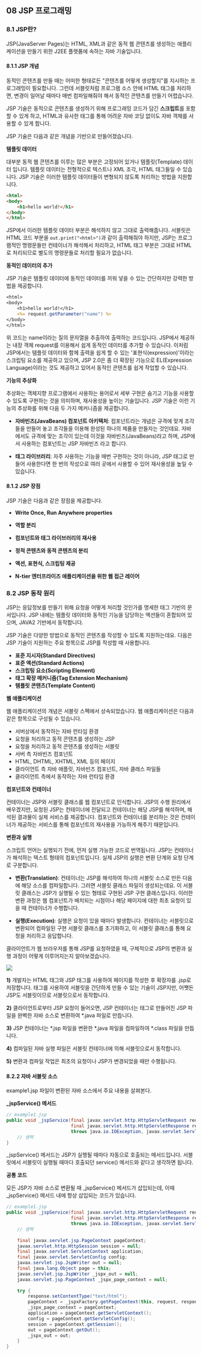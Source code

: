 ## 08 JSP 프로그래밍



### 8.1 JSP란?

JSP(JavaServer Pages)는 HTML, XML과 같은 동적 웹 콘텐츠를 생성하는 애플리케이션을 만들기 위한 J2EE 플랫폼에 속하는 자바 기술입니다. 



#### 8.1.1 JSP 개념

동적인 콘텐츠를 만들 때는 어떠한 형태로든 "콘텐츠를 어떻게 생성할지"를 지시하는 프로그래밍이 필요합니다. 그런데 서블릿처럼 프로그램 소스 안에 HTML 태그를 처리하면, 변경이 일어날 때마다 매번 컴파일해줘야 해서 동적인 콘텐츠를 만들기 어렵습니다. 

JSP 기술은 동적으로 콘텐츠를 생성하기 위해 프로그래밍 코드가 담긴 **스크립트**를 포함할 수 있게 하고, HTML과 유사한 태그를 통해 어려운 자바 코딩 없이도 자바 객체를 사용할 수 있게 합니다.





JSP 기술은 다음과 같은 개념을 기반으로 만들어졌습니다.



**템플릿 데이터**

대부분 동적 웹 콘텐츠를 이루는 많은 부분은 고정되어 있거나 템플릿(Template) 데이터 입니다. 템플릿 데이터는 전형적으로 텍스트나 XML 조각, HTML 태그들일 수 있습니다. JSP 기술은 이러한 템플릿 데이터들이 변형되지 않도록 처리하는 방법을 지원합니다.



```html
<html>
<body>
	<h1>hello world!</h1>
</body>
</html>
```



JSP에서 이러한 템플릿 데이터 부분은 해석하지 않고 그대로 출력해줍니다. 서블릿은 HTML 코드 부분을 `out.print("<html>")`과 같이 출력해줘야 하지만, JSP는 프로그램적인 명령문들만 컨테이너가 해석해서 처리하고, HTML 태그 부분은 그대로 HTML로 처리되므로 별도의 명령문들로 처리할 필요가 없습니다.





**동적인 데이터의 추가**

JSP 기술은 템플릿 데이터에 동적인 데이터를 끼워 넣을 수 있는 간단하지만 강력한 방법을 제공합니다.



```jsp
<html>
<body>
	<h1>hello world!</h1>
    <%= request.getParameter("name") %>
</body>
</html>
```



위 코드는 name이라는 질의 문자열을 추출하여 출력하는 코드입니다. JSP에서 제공하는 내장 객체 request를 이용해서 쉽게 동적인 데이터를 추가할 수 있습니다. 이처럼 JSP에서는 템플릿 데이터와 함께 출력을 쉽게 할 수 있는 '표현식(expression)'이라는 스크립팅 요소를 제공하고 있으며, JSP 2.0은 좀 더 확장된 기능으로 EL(Expression Language)이라는 것도 제공하고 있어서 동적인 콘텐츠를 쉽게 작업할 수 있습니다.





**기능의 추상화**

추상화는 객체지향 프로그램에서 사용하는 용어로서 세부 구현은 숨기고 기능을 사용할 수 있도록 구현하는 것을 의미하며, 재사용성을 높이는 기술입니다. JSP 기술은 이런 기능의 추상화를 위해 다음 두 가지 메커니즘을 제공합니다.



- **자바빈즈(JavaBeans) 컴포넌트 아키텍처**: 컴포넌트라는 개념은 규격에 맞게 조각들을 만들어 놓고 조각들을 이용해 완성된 하나의 제품을 만들자는 것인데요. 자바에서도 규격에 맞는 조각이 있는데 이것을 자바빈즈(JavaBeans)라고 하며, JSP에서 사용하는 컴포넌트는 JSP 자바빈즈 라고 합니다.



- **태그 라이브러리**: 자주 사용하는 기능을 매번 구현하는 것이 아니라, JSP 태그로 만들어 사용한다면 한 번의 작성으로 여러 곳에서 사용할 수 있어 재사용성을 높일 수 있습니다.





#### 8.1.2 JSP 장점

JSP 기술은 다음과 같은 장점을 제공합니다.



- **Write Once, Run Anywhere properties**

- **역할 분리**
- **컴포넌트와 태그 라이브러리의 재사용**
- **정적 콘텐츠와 동적 콘텐츠의 분리**
- **액션, 표현식, 스크립팅 제공**
- **N-tier 엔터프라이즈 애플리케이션을 위한 웹 접근 레이어**





### 8.2 JSP 동작 원리

JSP는 응답정보를 만들기 위해 요청을 어떻게 처리할 것인가를 명세한 태그 기반의 문서입니다. JSP 내에는 템플릿 데이터와 동적인 기능을 담당하는 액션들이 혼합되어 있으며, JAVA2 기반에서 동작합니다.



JSP 기술은 다양한 방법으로 동적인 콘텐츠를 작성할 수 있도록 지원하는데요. 다음은 JSP 기술이 지원하는 주요 항목으로 JSP를 작성할 때 사용합니다.



- **표준 지시자(Standard Directives)**
- **표준 액션(Standard Actions)**
- **스크립팅 요소(Scripting Element)**
- **태그 확장 메커니즘(Tag Extension Mechanism)**
- **템플릿 콘텐츠(Template Content)**





**웹 애플리케이션**

웹 애플리케이션의 개념은 서블릿 스펙에서 상속되었습니다. 웹 애플리케이션은 다음과 같은 항목으로 구성될 수 있습니다.



- 서버상에서 동작하는 자바 런타임 환경
- 요청을 처리하고 동적 콘텐츠를 생성하는 JSP
- 요청을 처리하고 동적 콘텐츠를 생성하는 서블릿
- 서버 측 자바빈즈 컴포넌트
- HTML, DHTML, XHTML, XML 등의 페이지
- 클라이언트 측 자바 애플릿, 자바빈즈 컴포넌트, 자바 클래스 파일들
- 클라이언트 측에서 동작하는 자바 런타임 환경





**컴포넌트와 컨테이너**

컨테이너는 JSP와 서블릿 클래스를 웹 컴포넌트로 인식합니다. JSP의 수행 원리에서 배우겠지만, 요청된 JSP는 컨테이너에 전달되고 컨테이너는 해당 JSP를 해석하며, 해석된 결과물이 실제 서비스를 제공합니다. 컴포넌트와 컨테이너를 분리하는 것은 컨테이너가 제공하는 서비스를 통해 컴포넌트의 재사용을 가능하게 해주기 때문입니다.





**변환과 실행**

스크립트 언어는 실행되기 전에, 먼저 실행 가능한 코드로 번역됩니다. JSP는 컨테이너가 해석하는 텍스트 형태의 컴포넌트입니다. 실제 JSP의 실행은 변환 단계와 요청 단계로 구분합니다.



- **변환(Translation)**: 컨테이너는 JSP를 해석하여 하나의 서블릿 소스로 만든 다음에 해당 소스를 컴파일합니다. 그러면 서블릿 클래스 파일이 생성되는데요. 이 서블릿 클래스는 JSP가 실행될 수 있는 형태로 구현된 JSP 구현 클래스입니다. 이러한 변환 과정은 웹 컴포넌트가 배치되는 시점이나 해당 페이지에 대한 최초 요청이 있을 때 컨테이너가 수행합니다.



- **실행(Execution)**: 실행은 요청이 있을 때마다 발생합니다. 컨테이너는 서블릿으로 변환되어 컴파일된 구현 서블릿 클래스를 초기화하고, 이 서블릿 클래스를 통해 요청을 처리하고 응답합니다.



클라이언트가 웹 브라우저를 통해 JSP를 요청하였을 때, 구체적으로 JSP의 변환과 실행 과정이 어떻게 이루어지는지 알아보겠습니다.



![](https://t1.daumcdn.net/cfile/tistory/270B054A57C689B128)



**1)** 개발자는 HTML 태그와 JSP 태그를 사용하여 페이지를 작성한 후 확장자를 .jsp로 저장합니다. 태그를 사용하여 서블릿을 간단하게 만들 수 있는 기술이 JSP지만, 어쨋든 JSP도 서블릿이므로 서블릿으로서 동작합니다.



**2)** 클라이언트로부터 JSP 요청이 들어오면, JSP 컨테이너는 태그로 만들어진 JSP 파일을 완벽한 자바 소스로 변환하여 *.java 파일로 만듭니다.



**3)** JSP 컨테이너는 *.jsp 파일을 변환한 *.java 파일을 컴파일하여 *.class 파일을 만듭니다.



**4)** 컴파일된 자바 실행 파일은 서블릿 컨테이너에 의해 서블릿으로서 동작합니다.



**5)** 변환과 컴파일 작업은 최초의 요청이나 JSP가 변경되었을 때만 수행됩니다.





#### 8.2.2 자바 서블릿 소스

example1.jsp 파일이 변환된 자바 소스에서 주요 내용을 살펴본다.



**_jspService() 메서드**

```java
// example1.jsp
public void _jspService(final javax.servlet.http.HttpServletRequest request,
                        final javax.servlet.http.HttpServletResponse response)
    					throws java.io.IOException, javax.servlet.ServletException {
    // 생략
}
```



_jspService() 메서드는 JSP가 실행될 때마다 자동으로 호출되는 메서드입니다. 서블릿에서 서블릿이 실행될 때마다 호출되던 service() 메서드와 같다고 생각하면 됩니다. 





**공통 코드**

모든 JSP가 자바 소스로 변환될 때 _jspService() 메서드가 삽입되는데, 이때 _jspService() 메서드 내에 항상 삽입되는 코드가 있습니다.

```java
// example1.jsp
public void _jspService(final javax.servlet.http.HttpServletRequest request,
                        final javax.servlet.http.HttpServletResponse response)
    					throws java.io.IOException, javax.servlet.ServletException {
    // 생략
    
    final javax.servlet.jsp.PageContext pageContext;
    javax.servlet.http.HttpSession session = null;
    final javax.servlet.ServletContext application;
    final javax.servlet.ServletConfig config;
    javax.servlet.jsp.JspWriter out = null;
    final java.lang.Object page = this;
    javax.servlet.jsp.JspWriter _jspx_out = null;
    javax.servlet.jsp.PageContext _jspx_page_context = null;
    
    try {
        response.setContentType("text/html");
        pageContext = _jspxFactory.getPageContext(this, request, response, null, true, 8192, true);
        _jspx_page_context = pageContext;
        application = pageContext.getServletContext();
        config = pageContext.getServletConfig();
        session = pageContext.getSession();
        out = pageContext.getOut();
        _jspx_out = out;
    }
}
```

































